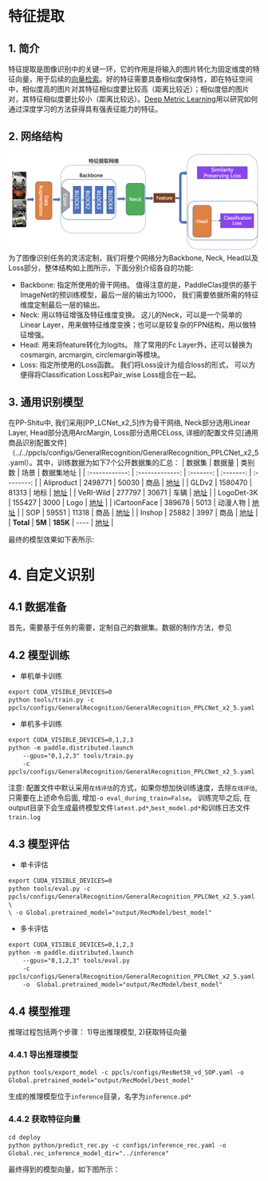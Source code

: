 # 特征提取
## 1. 简介
特征提取是图像识别中的关键一环，它的作用是将输入的图片转化为固定维度的特征向量，用于后续的[向量检索](./vector_search.md)。好的特征需要具备相似度保持性，即在特征空间中，相似度高的图片对其特征相似度要比较高（距离比较近）；相似度低的图片对，其特征相似度要比较小（距离比较远）。[Deep Metric Learning](../algorithm_introduction/metric_learning.md)用以研究如何通过深度学习的方法获得具有强表征能力的特征。

## 2. 网络结构
![](../../images/feature_extraction_framework.png)
为了图像识别任务的灵活定制，我们将整个网络分为Backbone, Neck, Head以及Loss部分，整体结构如上图所示，下面分别介绍各自的功能:
- Backbone:   指定所使用的骨干网络。 值得注意的是，PaddleClas提供的基于ImageNet的预训练模型，最后一层的输出为1000， 我们需要依据所需的特征维度定制最后一层的输出。
- Neck:  用以特征增强及特征维度变换。  这儿的Neck，可以是一个简单的Linear Layer，用来做特征维度变换；也可以是较复杂的FPN结构，用以做特征增强。
- Head:  用来将feature转化为logits。 除了常用的Fc Layer外，还可以替换为cosmargin, arcmargin, circlemargin等模块。
- Loss:  指定所使用的Loss函数。  我们将Loss设计为组合loss的形式， 可以方便得将Classification Loss和Pair_wise Loss组合在一起。

## 3. 通用识别模型
在PP-Shitu中, 我们采用[PP_LCNet_x2_5]作为骨干网络, Neck部分选用Linear Layer, Head部分选用ArcMargin, Loss部分选用CELoss, 详细的配置文件见[通用商品识别配置文件]（../../ppcls/configs/GeneralRecognition/GeneralRecognition_PPLCNet_x2_5.yaml）。其中，训练数据为如下7个公开数据集的汇总：
| 数据集       | 数据量   | 类别数   | 场景  | 数据集地址 |
| :------------:  | :-------------: | :-------: | :-------: | :--------: |
| Aliproduct | 2498771 | 50030 | 商品 | [地址](https://www.objects365.org/overview.html) |
| GLDv2 | 1580470 | 81313  | 地标 | [地址](https://cocodataset.org/) |
| VeRI-Wild | 277797 | 30671 | 车辆 | [地址](https://github.com/luxiangju-PersonAI/iCartoonFace) |
| LogoDet-3K | 155427 | 3000 | Logo | [地址](https://github.com/Wangjing1551/LogoDet-3K-Dataset) |
| iCartoonFace | 389678 | 5013  | 动漫人物 | [地址](https://rpc-dataset.github.io/) |
| SOP | 59551 | 11318  | 商品 | [地址](https://rpc-dataset.github.io/) |
| Inshop | 25882 | 3997  | 商品 | [地址](https://rpc-dataset.github.io/) |
| **Total** | **5M** | **185K**  | ---- | [地址](https://rpc-dataset.github.io/) |

最终的模型效果如下表所示:

# 4. 自定义识别
## 4.1 数据准备
首先，需要基于任务的需要，定制自己的数据集。数据的制作方法，参见

## 4.2 模型训练
- 单机单卡训练
```shell
export CUDA_VISIBLE_DEVICES=0
python tools/train.py -c ppcls/configs/GeneralRecognition/GeneralRecognition_PPLCNet_x2_5.yaml
```
- 单机多卡训练
```shell
export CUDA_VISIBLE_DEVICES=0,1,2,3
python -m paddle.distributed.launch 
    --gpus="0,1,2,3" tools/train.py
    -c ppcls/configs/GeneralRecognition/GeneralRecognition_PPLCNet_x2_5.yaml
```
注意: 配置文件中默认采用`在线评估`的方式，如果你想加快训练速度，去除`在线评估`, 只需要在上述命令后面, 增加`-o eval_during_train=False`。
训练完毕之后, 在output目录下会生成最终模型文件`latest.pd*`,`best_model.pd*`和训练日志文件`train.log`

## 4.3 模型评估
- 单卡评估
```shell
export CUDA_VISIBLE_DEVICES=0
python tools/eval.py -c ppcls/configs/GeneralRecognition/GeneralRecognition_PPLCNet_x2_5.yaml \
\ -o Global.pretrained_model="output/RecModel/best_model"
```

- 多卡评估
```shell
export CUDA_VISIBLE_DEVICES=0,1,2,3
python -m paddle.distributed.launch 
    --gpus="0,1,2,3" tools/eval.py
    -c  ppcls/configs/GeneralRecognition/GeneralRecognition_PPLCNet_x2_5.yaml
    -o  Global.pretrained_model="output/RecModel/best_model"
```

## 4.4 模型推理
推理过程包括两个步骤： 1)导出推理模型, 2)获取特征向量
### 4.4.1 导出推理模型
```
python tools/export_model -c ppcls/configs/ResNet50_vd_SOP.yaml -o Global.pretrained_model="output/RecModel/best_model"
```
生成的推理模型位于`inference`目录，名字为`inference.pd*`

### 4.4.2 获取特征向量
```
cd deploy
python python/predict_rec.py -c configs/inference_rec.yaml -o Global.rec_inference_model_dir="../inference"
```
最终得到的模型向量，如下图所示：
